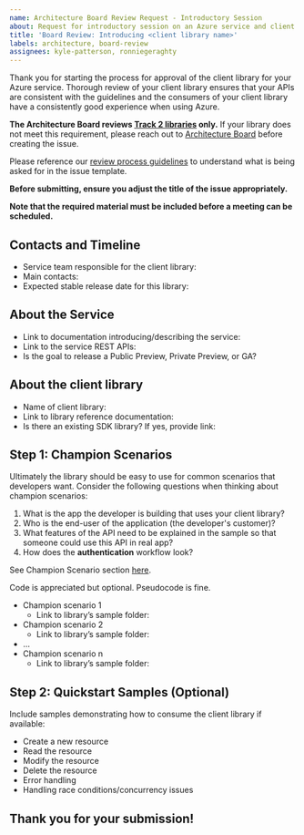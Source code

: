 ```yaml
---
name: Architecture Board Review Request - Introductory Session
about: Request for introductory session on an Azure service and client library with the Architecture Board
title: 'Board Review: Introducing <client library name>'
labels: architecture, board-review
assignees: kyle-patterson, ronniegeraghty
---
```


Thank you for starting the process for approval of the client library for your Azure service.  Thorough review of your client library ensures that your APIs are consistent with the guidelines and the consumers of your client library have a consistently good experience when using Azure.

**The Architecture Board reviews [Track 2 libraries](https://azure.github.io/azure-sdk/general_introduction.html) only.** If your library does not meet this requirement, please reach out to [Architecture Board](adparch@microsoft.com) before creating the issue.

Please reference our [review process guidelines](https://azure.github.io/azure-sdk/policies_reviewprocess.html) to understand what is being asked for in the issue template.

**Before submitting, ensure you adjust the title of the issue appropriately.**

**Note that the required material must be included before a meeting can be scheduled.**

## Contacts and Timeline

* Service team responsible for the client library:
* Main contacts:
* Expected stable release date for this library:

## About the Service

* Link to documentation introducing/describing the service:
* Link to the service REST APIs:
* Is the goal to release a Public Preview, Private Preview, or GA?


## About the client library

* Name of client library:
* Link to library reference documentation:
* Is there an existing SDK library? If yes, provide link:


## Step 1: Champion Scenarios

Ultimately the library should be easy to use for common scenarios that developers want. Consider the following questions when thinking about champion scenarios:

1. What is the app the developer is building that uses your client library?
2. Who is the end-user of the application (the developer's customer)?
3. What features of the API need to be explained in the sample so that someone could use this API in real app?
4. How does the **authentication** workflow look?

See Champion Scenario section [here](https://azure.github.io/azure-sdk/policies_reviewprocess.html).

Code is appreciated but optional. Pseudocode is fine.

* Champion scenario 1
    * Link to library’s sample folder:
* Champion scenario 2
    * Link to library’s sample folder:
* …
* Champion scenario n
    * Link to library’s sample folder:

## Step 2: Quickstart Samples (Optional)
Include samples demonstrating how to consume the client library if available:

* Create a new resource
* Read the resource
* Modify the resource
* Delete the resource
* Error handling
* Handling race conditions/concurrency issues




## Thank you for your submission!
